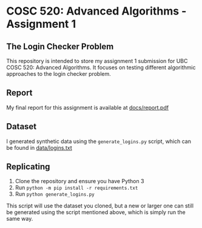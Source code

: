 # COSC 520: Advanced Algorithms - Assignment 1

## The Login Checker Problem

This repository is intended to store my assignment 1 submission for UBC COSC 520: Advanced Algorithms. It focuses on testing different algorithmic approaches to the login checker problem.

## Report

My final report for this assignment is available at [docs/report.pdf](docs/report.pdf)

## Dataset

I generated synthetic data using the `generate_logins.py` script, which can be found in [data/logins.txt](data/logins.txt)

## Replicating

1. Clone the repository and ensure you have Python 3
2. Run `python -m pip install -r requirements.txt`
3. Run `python generate_logins.py`

This script will use the dataset you cloned, but a new or larger one can still be generated using the script mentioned above, which is simply run the same way.
